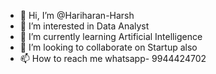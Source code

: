 - 👋 Hi, I’m @Hariharan-Harsh
- 👀 I’m interested in Data Analyst
- 🌱 I’m currently learning Artificial Intelligence
- 💞️ I’m looking to collaborate on Startup also
- 📫 How to reach me whatsapp- 9944424702

<!---
Hariharan-Harsh/Hariharan-Harsh is a ✨ special ✨ repository because its `README.md` (this file) appears on your GitHub profile.
You can click the Preview link to take a look at your changes.
--->
